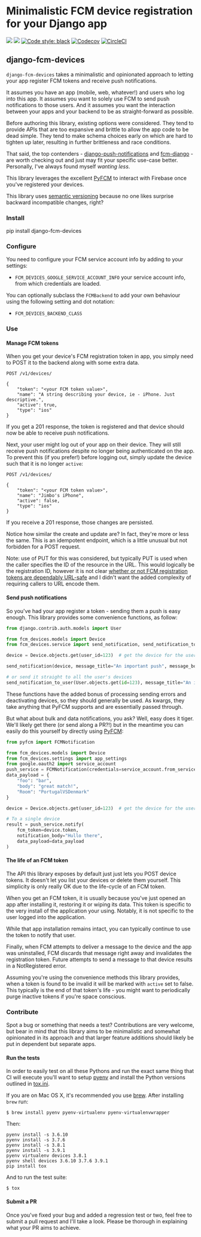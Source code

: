 # Minimalistic FCM device registration for your Django app

[![](https://img.shields.io/pypi/v/django-fcm-devices.svg)](https://pypi.python.org/pypi/django-fcm-devices/)
[![](https://img.shields.io/badge/license-MIT-blue.svg)](https://pypi.python.org/pypi/django-fcm-devices/)
[![Code style: black](https://img.shields.io/badge/code%20style-black-000000.svg)](https://github.com/ambv/black)
[![Codecov](https://codecov.io/gh/lukeburden/django-fcm-devices/branch/master/graph/badge.svg)](https://codecov.io/gh/lukeburden/django-fcm-devices)
[![CircleCI](https://circleci.com/gh/lukeburden/django-fcm-devices.svg?style=svg)](https://circleci.com/gh/lukeburden/django-fcm-devices)


## django-fcm-devices

`django-fcm-devices` takes a minimalistic and opinionated approach to letting your app register FCM tokens and receive push notifications.

It assumes you have an app (mobile, web, whatever!) and users who log into this app. It assumes you want to solely use FCM to send push notifications to those users. And it assumes you want the interaction between your apps and your backend to be as straight-forward as possible.

Before authoring this library, existing options were considered. They tend to provide APIs that are too expansive and brittle to allow the app code to be dead simple. They tend to make schema choices early on which are hard to tighten up later, resulting in further brittleness and race conditions.

That said, the top contenders - [django-push-notifications](https://github.com/jazzband/django-push-notifications) and [fcm-django](https://github.com/xtrinch/fcm-django) - are worth checking out and just may fit your specific use-case better. Personally, I've always found myself _wanting less_.

This library leverages the excellent [PyFCM](https://github.com/olucurious/PyFCM) to interact with Firebase once you've registered your devices.

This library uses [semantic versioning](https://semver.org/spec/v2.0.0.html) because no one likes surprise backward incompatible changes, right?


### Install ####

pip install django-fcm-devices


### Configure ###

You need to configure your FCM service account info by adding to your settings:

- `FCM_DEVICES_GOOGLE_SERVICE_ACCOUNT_INFO` your service account info, from which credentials are loaded.

You can optionally subclass the `FCMBackend` to add your own behaviour using the following setting and dot notation:

- `FCM_DEVICES_BACKEND_CLASS`


### Use ###

#### Manage FCM tokens ####

When you get your device's FCM registration token in app, you simply need to POST it to the backend along with some extra data.

```
POST /v1/devices/

{
    "token": "<your FCM token value>",
    "name": "A string describing your device, ie - iPhone. Just descriptive.",
    "active": true,
    "type": "ios"
}
```

If you get a 201 response, the token is registered and that device should now be able to receive push notifications.

Next, your user might log out of your app on their device. They will still receive push notifications despite no longer being authenticated on the app. To prevent this (if you prefer!) before logging out, simply update the device such that it is no longer `active`:

```
POST /v1/devices/

{
    "token": "<your FCM token value>",
    "name": "Jimbo's iPhone",
    "active": false,
    "type": "ios"
}
```

If you receive a 201 response, those changes are persisted.

Notice how similar the create and update are? In fact, they're more or less the same. This is an idempotent endpoint, which is a little unusual but not forbidden for a POST request.

Note: use of PUT for this was considered, but typically PUT is used when the caller specifies the ID of the resource in the URL. This would logically be the registration ID, however it is not clear [whether or not FCM registration tokens are dependably URL-safe](https://stackoverflow.com/questions/12403628/is-there-a-gcm-registrationid-pattern/12502351#12502351) and I didn't want the added complexity of requiring callers to URL encode them.


#### Send push notifications ####

So you've had your app register a token - sending them a push is easy enough. This library provides some convenience functions, as follow:

```python
from django.contrib.auth.models import User

from fcm_devices.models import Device
from fcm_devices.service import send_notification, send_notification_to_user

device = Device.objects.get(user_id=123)  # get the device for the user you want to message

send_notification(device, message_title="An important push", message_body="Oh dear ..")

# or send it straight to all the user's devices
send_notification_to_user(User.objects.get(id=123), message_title="An important push", message_body="Oh dear ..")
```

These functions have the added bonus of processing sending errors and deactivating devices, so they should generally be used. As kwargs, they take anything that PyFCM supports and are essentially passed through.

But what about bulk and data notifications, you ask? Well, easy does it tiger. We'll likely get there (or send along a PR?!) but in the meantime you can easily do this yourself by directly using [PyFCM](https://github.com/olucurious/PyFCM):

```python
from pyfcm import FCMNotification

from fcm_devices.models import Device
from fcm_devices.settings import app_settings
from google.oauth2 import service_account
push_service = FCMNotification(credentials=service_account.from_service_account_info(app_settings.GOOGLE_SERVICE_ACCOUNT_INFO))
data_payload = {
    "foo": "bar",
    "body": "great match!",
    "Room": "PortugalVSDenmark"
}

device = Device.objects.get(user_id=123)  # get the device for the user you want to message

# To a single device
result = push_service.notify(
    fcm_token=device.token,
    notification_body="Hullo there",
    data_payload=data_payload
)
```

#### The life of an FCM token ####

The API this library exposes by default just just lets you POST device tokens. It doesn't let you list your devices or delete them yourself. This simplicity is only really OK due to the life-cycle of an FCM token.

When you get an FCM token, it is usually because you've just opened an app after installing it, restoring it or wiping its data. This token is specific to the very install of the application your using. Notably, it is not specific to the user logged into the application.

While that app installation remains intact, you can typically continue to use the token to notify that user.

Finally, when FCM attempts to deliver a message to the device and the app was uninstalled, FCM discards that message right away and invalidates the registration token. Future attempts to send a message to that device results in a NotRegistered error.

Assuming you're using the convenience methods this library provides, when a token is found to be invalid it will be marked with `active` set to false. This typically is the end of that token's life - you might want to periodically purge inactive tokens if you're space conscious.


### Contribute ###

Spot a bug or something that needs a test? Contributions are very welcome, but bear in mind that this library aims to be minimalistic and somewhat opinionated in its approach and that larger feature additions should likely be put in dependent but separate apps.


#### Run the tests ####

In order to easily test on all these Pythons and run the exact same thing that CI will execute you'll want to setup [pyenv](https://github.com/yyuu/pyenv) and install the Python versions outlined in [tox.ini](https://github.com/lukeburden/django-fcm-devices/blob/master/tox.ini).

If you are on Mac OS X, it's recommended you use [brew](http://brew.sh/). After installing `brew` run:

```
$ brew install pyenv pyenv-virtualenv pyenv-virtualenvwrapper
```

Then:

```
pyenv install -s 3.6.10
pyenv install -s 3.7.6
pyenv install -s 3.8.1
pyenv install -s 3.9.1
pyenv virtualenv devices 3.8.1
pyenv shell devices 3.6.10 3.7.6 3.9.1
pip install tox
```

And to run the test suite:

```
$ tox
```


#### Submit a PR ####

Once you've fixed your bug and added a regression test or two, feel free to submit a pull request and I'll take a look. Please be thorough in explaining what your PR aims to achieve.
